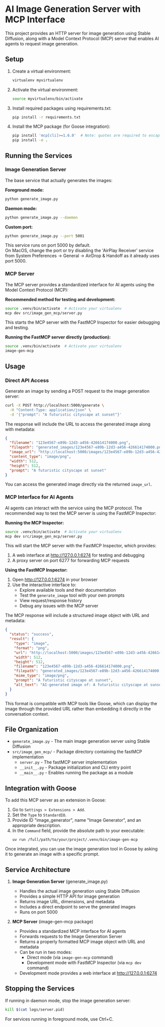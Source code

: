 # AI Image Generation Server with MCP Interface

This project provides an HTTP server for image generation using Stable Diffusion, along with a Model Context Protocol (MCP) server that enables AI agents to request image generation.

## Setup

1. Create a virtual environment:
   ```bash
   virtualenv myvirtualenv
   ```

2. Activate the virtual environment:
   ```bash
   source myvirtualenv/bin/activate
   ```

3. Install required packages using requirements.txt:
   ```bash
   pip install -r requirements.txt
   ```

4. Install the MCP package (for Goose integration):
   ```bash
   pip install 'mcp[cli]>=1.6.0'  # Note: quotes are required to escape the brackets
   pip install -e .
   ```

## Running the Services

### Image Generation Server

The base service that actually generates the images:

**Foreground mode:**
```bash
python generate_image.py
```

**Daemon mode:**
```bash
python generate_image.py --daemon
```

**Custom port:**
```bash
python generate_image.py --port 5001
```

This service runs on port 5000 by default.  
On MacOS, change the port or try disabling the 'AirPlay Receiver' service from System Preferences -> General -> AirDrop & Handoff as it already uses port 5000.

### MCP Server

The MCP server provides a standardized interface for AI agents using the Model Context Protocol (MCP):

**Recommended method for testing and development:**
```bash
source .venv/bin/activate  # Activate your virtualenv
mcp dev src/image_gen_mcp/server.py
```
This starts the MCP server with the FastMCP Inspector for easier debugging and testing.

**Running the FastMCP server directly (production):**
```bash
source .venv/bin/activate  # Activate your virtualenv
image-gen-mcp
```

## Usage

### Direct API Access

Generate an image by sending a POST request to the image generation server:

```bash
curl -X POST http://localhost:5000/generate \
  -H "Content-Type: application/json" \
  -d '{"prompt": "A futuristic cityscape at sunset"}'
```

The response will include the URL to access the generated image along with metadata:

```json
{
  "filename": "123e4567-e89b-12d3-a456-426614174000.png",
  "filepath": "generated_images/123e4567-e89b-12d3-a456-426614174000.png",
  "image_url": "http://localhost:5000/images/123e4567-e89b-12d3-a456-426614174000.png",
  "content_type": "image/png",
  "width": 512,
  "height": 512,
  "prompt": "A futuristic cityscape at sunset"
}
```

You can access the generated image directly via the returned `image_url`.

### MCP Interface for AI Agents

AI agents can interact with the service using the MCP protocol. The recommended way to test the MCP server is using the FastMCP Inspector:

**Running the MCP Inspector:**
```bash
source .venv/bin/activate  # Activate your virtualenv
mcp dev src/image_gen_mcp/server.py
```

This will start the MCP server with the FastMCP Inspector, which provides:
1. A web interface at http://127.0.0.1:6274 for testing and debugging
2. A proxy server on port 6277 for forwarding MCP requests

**Using the FastMCP Inspector:**
1. Open http://127.0.0.1:6274 in your browser
2. Use the interactive interface to:
   - Explore available tools and their documentation
   - Test the `generate_image` tool with your own prompts
   - View request/response history
   - Debug any issues with the MCP server

The MCP response will include a structured image object with URL and metadata:

```json
{
  "status": "success",
  "result": {
    "type": "image",
    "format": "png",
    "url": "http://localhost:5000/images/123e4567-e89b-12d3-a456-426614174000.png",
    "width": 512,
    "height": 512,
    "filename": "123e4567-e89b-12d3-a456-426614174000.png",
    "filepath": "generated_images/123e4567-e89b-12d3-a456-426614174000.png",
    "mime_type": "image/png",
    "prompt": "A futuristic cityscape at sunset",
    "alt_text": "AI-generated image of: A futuristic cityscape at sunset"
  }
}
```

This format is compatible with MCP tools like Goose, which can display the image through the provided URL rather than embedding it directly in the conversation context.

## File Organization

- `generate_image.py` - The main image generation server using Stable Diffusion
- `src/image_gen_mcp/` - Package directory containing the fastMCP implementation
  - `server.py` - The fastMCP server implementation
  - `__init__.py` - Package initialization and CLI entry point
  - `__main__.py` - Enables running the package as a module

## Integration with Goose

To add this MCP server as an extension in Goose:

1. Go to `Settings > Extensions > Add`.
2. Set the `Type` to `StandardIO`.
3. Provide ID "image_generator", name "Image Generator", and an appropriate description.
4. In the `Command` field, provide the absolute path to your executable:  
   ```
   uv run /full/path/to/your/project/.venv/bin/image-gen-mcp
   ```

Once integrated, you can use the image generation tool in Goose by asking it to generate an image with a specific prompt.

## Service Architecture

1. **Image Generation Server** (generate_image.py)
   - Handles the actual image generation using Stable Diffusion
   - Provides a simple HTTP API for image generation
   - Returns image URL, dimensions, and metadata
   - Includes a direct endpoint to serve the generated images
   - Runs on port 5000

2. **MCP Server** (image-gen-mcp package)
   - Provides a standardized MCP interface for AI agents
   - Forwards requests to the Image Generation Server
   - Returns a properly formatted MCP image object with URL and metadata
   - Can be run in two modes:
     - Direct mode (via `image-gen-mcp` command)
     - Development mode with FastMCP Inspector (via `mcp dev` command)
   - Development mode provides a web interface at http://127.0.0.1:6274

## Stopping the Services

If running in daemon mode, stop the image generation server:
```bash
kill $(cat logs/server.pid)
```

For services running in foreground mode, use Ctrl+C. 